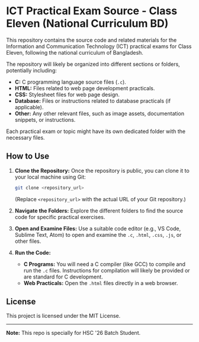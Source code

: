 # ICT Practical Exam Source - Class Eleven (National Curriculum BD)

This repository contains the source code and related materials for the Information and Communication Technology (ICT) practical exams for Class Eleven, following the national curriculum of Bangladesh.

The repository will likely be organized into different sections or folders, potentially including:

* **C:** C programming language source files (`.c`).
* **HTML:** Files related to web page development practicals.
* **CSS:** Stylesheet files for web page design.
* **Database:** Files or instructions related to database practicals (if applicable).
* **Other:** Any other relevant files, such as image assets, documentation snippets, or instructions.

Each practical exam or topic might have its own dedicated folder with the necessary files.

## How to Use

1.  **Clone the Repository:** Once the repository is public, you can clone it to your local machine using Git:
    ```bash
    git clone <repository_url>
    ```
    (Replace `<repository_url>` with the actual URL of your Git repository.)

2.  **Navigate the Folders:** Explore the different folders to find the source code for specific practical exercises.

3.  **Open and Examine Files:** Use a suitable code editor (e.g., VS Code, Sublime Text, Atom) to open and examine the `.c`, `.html`, `.css`, `.js`, or other files.

4.  **Run the Code:**
    * **C Programs:** You will need a C compiler (like GCC) to compile and run the `.c` files. Instructions for compilation will likely be provided or are standard for C development.
    * **Web Practicals:** Open the `.html` files directly in a web browser.

## License

This project is licensed under the MIT License.

---
**Note:** This repo is specially for HSC '26 Batch Student.
